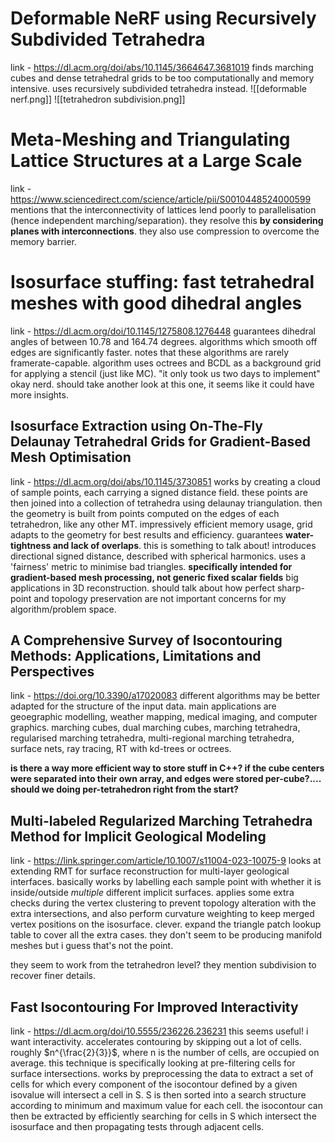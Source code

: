 # Deformable NeRF using Recursively Subdivided Tetrahedra
link - https://dl.acm.org/doi/abs/10.1145/3664647.3681019
finds marching cubes and dense tetrahedral grids to be too computationally and memory intensive. uses recursively subdivided tetrahedra instead.
![[deformable nerf.png]]
![[tetrahedron subdivision.png]]

# Meta-Meshing and Triangulating Lattice Structures at a Large Scale
link - https://www.sciencedirect.com/science/article/pii/S0010448524000599
mentions that the interconnectivity of lattices lend poorly to parallelisation (hence independent marching/separation). they resolve this **by considering planes with interconnections**. they also use compression to overcome the memory barrier.

# Isosurface stuffing: fast tetrahedral meshes with good dihedral angles
link - https://dl.acm.org/doi/10.1145/1275808.1276448
guarantees dihedral angles of between 10.78 and 164.74 degrees. algorithms which smooth off edges are significantly faster. notes that these algorithms are rarely framerate-capable. algorithm uses octrees and BCDL as a background grid for applying a stencil (just like MC). "it only took us two days to implement" okay nerd. should take another look at this one, it seems like it could have more insights.

## Isosurface Extraction using On-The-Fly Delaunay Tetrahedral Grids for Gradient-Based Mesh Optimisation
link - https://dl.acm.org/doi/abs/10.1145/3730851
works by creating a cloud of sample points, each carrying a signed distance field. these points are then joined into a collection of tetrahedra using delaunay triangulation. then the geometry is built from points computed on the edges of each tetrahedron, like any other MT.
impressively efficient memory usage, grid adapts to the geometry for best results and efficiency.
guarantees **water-tightness and lack of overlaps**. this is something to talk about!
introduces directional signed distance, described with spherical harmonics. uses a 'fairness' metric to minimise bad triangles.
**specifically intended for gradient-based mesh processing, not generic fixed scalar fields**
big applications in 3D reconstruction.
should talk about how perfect sharp-point and topology preservation are not important concerns for my algorithm/problem space.

## A Comprehensive Survey of Isocontouring Methods: Applications, Limitations and Perspectives
link - https://doi.org/10.3390/a17020083
different algorithms may be better adapted for the structure of the input data. main applications are geoegraphic modelling, weather mapping, medical imaging, and computer graphics.
marching cubes, dual marching cubes, marching tetrahedra, regularised marching tetrahedra, multi-regional marching tetrahedra, surface nets, ray tracing, RT with kd-trees or octrees.

**is there a way more efficient way to store stuff in C++? if the cube centers were separated into their own array, and edges were stored per-cube?.... should we doing per-tetrahedron right from the start?**

## Multi-labeled Regularized Marching Tetrahedra Method for Implicit Geological Modeling
link - https://link.springer.com/article/10.1007/s11004-023-10075-9
looks at extending RMT for surface reconstruction for multi-layer geological interfaces. basically works by labelling each sample point with whether it is inside/outside *multiple* different implicit surfaces.
applies some extra checks during the vertex clustering to prevent topology alteration with the extra intersections, and also perform curvature weighting to keep merged vertex positions on the isosurface. clever.
expand the triangle patch lookup table to cover all the extra cases. they don't seem to be producing manifold meshes but i guess that's not the point.

they seem to work from the tetrahedron level?
they mention subdivision to recover finer details.

## Fast Isocontouring For Improved Interactivity
link - https://dl.acm.org/doi/10.5555/236226.236231
this seems useful! i want interactivity.
accelerates contouring by skipping out a lot of cells. roughly $n^{\frac{2}{3}}$, where n is the number of cells, are occupied on average. this technique is specifically looking at pre-filtering cells for surface intersections.
works by preprocessing the data to extract a set of cells for which every component of the isocontour defined by a given isovalue will intersect a cell in S. S is then sorted into a search structure according to minimum and maximum value for each cell. the isocontour can then be extracted by efficiently searching for cells in S which intersect the isosurface and then propagating tests through adjacent cells.